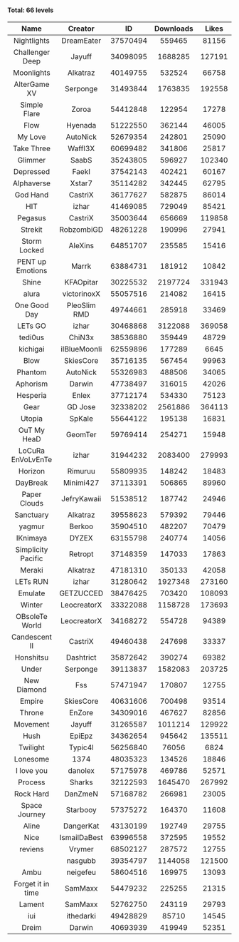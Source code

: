 #### Total: 66 levels

| Name | Creator | ID | Downloads | Likes |
|:---:|:---:|:---:|:---:|:---:|
| Nightlights | DreamEater | 37570494 | 559465 | 81156
| Challenger Deep | Jayuff | 34098095 | 1688285 | 127191
| Moonlights | Alkatraz | 40149755 | 532524 | 66758
| AlterGame XV | Serponge | 31493844 | 1763835 | 192558
| Simple Flare | Zoroa | 54412848 | 122954 | 17278
| Flow | Hyenada | 51222550 | 362144 | 46005
| My Love | AutoNick | 52679354 | 242801 | 25090
| Take Three | Waffl3X | 60699482 | 341806 | 25817
| Glimmer | SaabS | 35243805 | 596927 | 102340
| Depressed | FaekI | 37542143 | 402421 | 60167
| Alphaverse | Xstar7 | 35114282 | 342445 | 62795
| God Hand | CastriX | 36177627 | 582875 | 86014
| HIT | izhar | 41469085 | 729049 | 85421
| Pegasus | CastriX | 35003644 | 656669 | 119858
| Strekit | RobzombiGD | 48261228 | 190996 | 27941
| Storm Locked | AleXins | 64851707 | 235585 | 15416
| PENT up Emotions | Marrk | 63884731 | 181912 | 10842
| Shine | KFAOpitar | 30225532 | 2197724 | 331943
| alura | victorinoxX | 55057516 | 214082 | 16415
| One Good Day | PleoSlim RMD | 49744661 | 285918 | 33469
| LETs GO | izhar | 30468868 | 3122088 | 369058
| tedi0us | ChiN3x | 38536880 | 359449 | 48729
| kichigai | iIBlueMoonIi | 62559896 | 177289 | 6645
| Blow | SkiesCore | 35716135 | 567454 | 99963
| Phantom | AutoNick | 55326983 | 488506 | 34065
| Aphorism | Darwin | 47738497 | 316015 | 42026
| Hesperia | Enlex | 37712174 | 534330 | 75123
| Gear | GD Jose | 32338202 | 2561886 | 364113
| Utopia | SpKale | 55644122 | 195138 | 16831
| OuT My HeaD | GeomTer | 59769414 | 254271 | 15948
| LoCuRa EnVoLvEnTe | izhar | 31944232 | 2083400 | 279993
| Horizon | Rimuruu | 55809935 | 148242 | 18483
| DayBreak | Minimi427 | 37113391 | 506865 | 89960
| Paper Clouds | JefryKawaii | 51538512 | 187742 | 24946
| Sanctuary | Alkatraz | 39558623 | 579392 | 79446
| yagmur | Berkoo | 35904510 | 482207 | 70479
| IKnimaya | DYZEX | 63155798 | 240774 | 14056
| Simplicity Pacific | Retropt | 37148359 | 147033 | 17863
| Meraki | Alkatraz | 47181310 | 350133 | 42058
| LETs  RUN | izhar | 31280642 | 1927348 | 273160
| Emulate | GETZUCCED | 38476425 | 703420 | 108093
| Winter | LeocreatorX | 33322088 | 1158728 | 173693
| OBsoleTe World | LeocreatorX | 34168272 | 554728 | 94389
| Candescent II | CastriX | 49460438 | 247698 | 33337
| Honshitsu | Dashtrict | 35872642 | 390274 | 69382
| Under | Serponge | 39113837 | 1582083 | 203725
| New Diamond | Fss | 57471947 | 170807 | 12755
| Empire | SkiesCore | 40631606 | 700498 | 93514
| Throne | EnZore | 34309016 | 467627 | 82856
| Movement | Jayuff | 31265587 | 1011214 | 129922
| Hush | EpiEpz | 34362654 | 945642 | 135511
| Twilight | Typic4l | 56256840 | 76056 | 6824
| Lonesome | 1374 | 48035323 | 134526 | 18846
| I love you | danolex | 57175978 | 469786 | 52571
| Process | Sharks | 32122593 | 1645470 | 267992
| Rock Hard | DanZmeN | 57168782 | 266981 | 23005
| Space Journey | Starbooy | 57375272 | 164370 | 11608
| Aline | DangerKat | 43130199 | 192749 | 29755
| Nice | IsmailDaBest | 63996558 | 372595 | 19552
| reviens | Vrymer | 68502127 | 287572 | 12755
|   | nasgubb | 39354797 | 1144058 | 121500
| Ambu | neigefeu | 58604516 | 169975 | 13093
| Forget it in time | SamMaxx | 54479232 | 225255 | 21315
| Lament | SamMaxx | 52762750 | 243119 | 29793
| iui | ithedarki | 49428829 | 85710 | 14545
| Dreim | Darwin | 40693939 | 419949 | 52351
